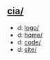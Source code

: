 ## [cia/](https://data.bde-pps.fr/cia/)

- d: [logo/](https://data.bde-pps.fr/cia/images/logo/)
- d: [home/](https://data.bde-pps.fr/cia/images/home/)
- d: [code/](https://data.bde-pps.fr/cia/images/code/)
- d: [site/](https://data.bde-pps.fr/cia/images/site/)

